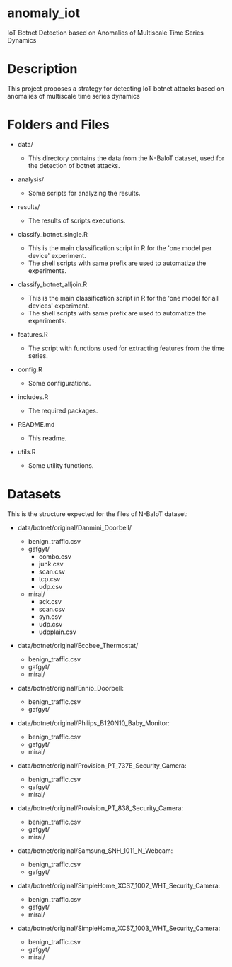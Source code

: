# anomaly_iot

IoT Botnet Detection based on Anomalies of Multiscale Time Series Dynamics

# Description

This project proposes a strategy for detecting IoT botnet attacks based
on anomalies of multiscale time series dynamics

# Folders and Files

- data/
    - This directory contains the data from the N-BaIoT dataset, used
      for the detection of botnet attacks.

- analysis/ 
    - Some scripts for analyzing the results.

- results/
    - The results of scripts executions.

- classify_botnet_single.R
    - This is the main classification script in R for the 'one model
      per device' experiment.
    - The shell scripts with same prefix are used to automatize
      the experiments.

- classify_botnet_alljoin.R
    - This is the main classification script in R for the 'one model
      for all devices' experiment.
    - The shell scripts with same prefix are used to automatize
      the experiments.

- features.R
    - The script with functions used for extracting features from the
      time series.

- config.R
    - Some configurations.

- includes.R
    - The required packages.

- README.md
    - This readme.

- utils.R
    - Some utility functions.

# Datasets

This is the structure expected for the files of N-BaIoT dataset:

- data/botnet/original/Danmini_Doorbell/
    - benign_traffic.csv  
    - gafgyt/  
        - combo.csv  
        - junk.csv  
        - scan.csv  
        - tcp.csv  
        - udp.csv
    - mirai/
        - ack.csv  
        - scan.csv  
        - syn.csv  
        - udp.csv  
        - udpplain.csv

- data/botnet/original/Ecobee_Thermostat/
    - benign_traffic.csv  
    - gafgyt/  
    - mirai/

- data/botnet/original/Ennio_Doorbell:
    - benign_traffic.csv  
    - gafgyt/

- data/botnet/original/Philips_B120N10_Baby_Monitor:
    - benign_traffic.csv  
    - gafgyt/  
    - mirai/

- data/botnet/original/Provision_PT_737E_Security_Camera:
    - benign_traffic.csv  
    - gafgyt/  
    - mirai/

- data/botnet/original/Provision_PT_838_Security_Camera:
    - benign_traffic.csv  
    - gafgyt/  
    - mirai/

- data/botnet/original/Samsung_SNH_1011_N_Webcam:
    - benign_traffic.csv  
    - gafgyt/

- data/botnet/original/SimpleHome_XCS7_1002_WHT_Security_Camera:
    - benign_traffic.csv  
    - gafgyt/  
    - mirai/

- data/botnet/original/SimpleHome_XCS7_1003_WHT_Security_Camera:
    - benign_traffic.csv  
    - gafgyt/  
    - mirai/

